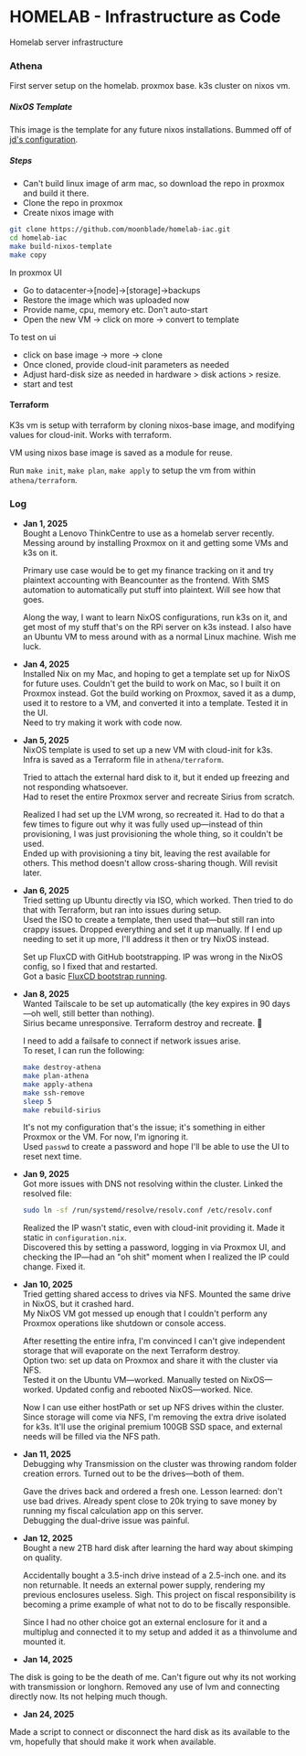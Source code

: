 # HOMELAB - Infrastructure as Code

Homelab server infrastructure

### Athena

First server setup on the homelab. proxmox base.
k3s cluster on nixos vm.

##### NixOS Template

This image is the template for any future nixos installations. Bummed off of [jd's configuration](https://github.com/kmjayadeep/homelab-iac/blob/main/nixos-images/nixos-base-image/README.md).

##### Steps

- Can't build linux image of arm mac, so download the repo in proxmox and build it there.
- Clone the repo in proxmox
- Create nixos image with 

```bash
git clone https://github.com/moonblade/homelab-iac.git
cd homelab-iac
make build-nixos-template
make copy
```

In proxmox UI

- Go to datacenter->[node]->[storage]->backups
- Restore the image which was uploaded now
- Provide name, cpu, memory etc. Don't auto-start
- Open the new VM -> click on more -> convert to template

To test on ui

- click on base image -> more -> clone
- Once cloned, provide cloud-init parameters as needed
- Adjust hard-disk size as needed in hardware > disk actions > resize.
- start and test

#### Terraform

K3s vm is setup with terraform by cloning nixos-base image, and modifying values for cloud-init.
Works with terraform.

VM using nixos base image is saved as a module for reuse.

Run `make init`, `make plan`, `make apply` to setup the vm from within `athena/terraform`.

### Log

- **Jan 1, 2025**  
  Bought a Lenovo ThinkCentre to use as a homelab server recently.  
  Messing around by installing Proxmox on it and getting some VMs and k3s on it.  

  Primary use case would be to get my finance tracking on it and try plaintext accounting with Beancounter as the frontend. With SMS automation to automatically put stuff into plaintext. Will see how that goes.  

  Along the way, I want to learn NixOS configurations, run k3s on it, and get most of my stuff that's on the RPi server on k3s instead. I also have an Ubuntu VM to mess around with as a normal Linux machine. Wish me luck.  

- **Jan 4, 2025**  
  Installed Nix on my Mac, and hoping to get a template set up for NixOS for future uses. Couldn't get the build to work on Mac, so I built it on Proxmox instead. Got the build working on Proxmox, saved it as a dump, used it to restore to a VM, and converted it into a template. Tested it in the UI.  
  Need to try making it work with code now.  

- **Jan 5, 2025**  
  NixOS template is used to set up a new VM with cloud-init for k3s.  
  Infra is saved as a Terraform file in `athena/terraform`.  

  Tried to attach the external hard disk to it, but it ended up freezing and not responding whatsoever.  
  Had to reset the entire Proxmox server and recreate Sirius from scratch.  

  Realized I had set up the LVM wrong, so recreated it. Had to do that a few times to figure out why it was fully used up—instead of thin provisioning, I was just provisioning the whole thing, so it couldn't be used.  
  Ended up with provisioning a tiny bit, leaving the rest available for others. This method doesn't allow cross-sharing though. Will revisit later.  

- **Jan 6, 2025**  
  Tried setting up Ubuntu directly via ISO, which worked. Then tried to do that with Terraform, but ran into issues during setup.  
  Used the ISO to create a template, then used that—but still ran into crappy issues. Dropped everything and set it up manually. If I end up needing to set it up more, I'll address it then or try NixOS instead.  

  Set up FluxCD with GitHub bootstrapping. IP was wrong in the NixOS config, so I fixed that and restarted.  
  Got a basic [FluxCD bootstrap running](https://github.com/moonblade/homelab-k8s/tree/main).  

- **Jan 8, 2025**  
  Wanted Tailscale to be set up automatically (the key expires in 90 days—oh well, still better than nothing).  
  Sirius became unresponsive. Terraform destroy and recreate. :shrug:  

  I need to add a failsafe to connect if network issues arise.  
  To reset, I can run the following:  

  ```bash
  make destroy-athena
  make plan-athena
  make apply-athena
  make ssh-remove
  sleep 5
  make rebuild-sirius
  ```  

  It's not my configuration that's the issue; it's something in either Proxmox or the VM. For now, I'm ignoring it.  
  Used `passwd` to create a password and hope I'll be able to use the UI to reset next time.  

- **Jan 9, 2025**  
  Got more issues with DNS not resolving within the cluster. Linked the resolved file:  
  ```bash
  sudo ln -sf /run/systemd/resolve/resolv.conf /etc/resolv.conf
  ```  

  Realized the IP wasn't static, even with cloud-init providing it. Made it static in `configuration.nix`.  
  Discovered this by setting a password, logging in via Proxmox UI, and checking the IP—had an "oh shit" moment when I realized the IP could change. Fixed it.  

- **Jan 10, 2025**  
  Tried getting shared access to drives via NFS. Mounted the same drive in NixOS, but it crashed hard.  
  My NixOS VM got messed up enough that I couldn't perform any Proxmox operations like shutdown or console access.  

  After resetting the entire infra, I'm convinced I can't give independent storage that will evaporate on the next Terraform destroy.  
  Option two: set up data on Proxmox and share it with the cluster via NFS.  
  Tested it on the Ubuntu VM—worked. Manually tested on NixOS—worked. Updated config and rebooted NixOS—worked. Nice.  

  Now I can use either hostPath or set up NFS drives within the cluster.  
  Since storage will come via NFS, I'm removing the extra drive isolated for k3s. It'll use the original premium 100GB SSD space, and external needs will be filled via the NFS path.  

- **Jan 11, 2025**  
  Debugging why Transmission on the cluster was throwing random folder creation errors. Turned out to be the drives—both of them.  

  Gave the drives back and ordered a fresh one. Lesson learned: don't use bad drives. Already spent close to 20k trying to save money by running my fiscal calculation app on this server.  
  Debugging the dual-drive issue was painful.  

- **Jan 12, 2025**  
  Bought a new 2TB hard disk after learning the hard way about skimping on quality.  

  Accidentally bought a 3.5-inch drive instead of a 2.5-inch one. and its non returnable.
  It needs an external power supply, rendering my previous enclosures useless. Sigh. This project on fiscal responsibility is becoming a prime example of what not to do  to be fiscally responsible.

  Since I had no other choice got an external enclosure for it and a multiplug and connected it to my setup and added it as a thinvolume and mounted it.

- **Jan 14, 2025**

The disk is going to be the death of me. Can't figure out why its not working with transmission or longhorn. Removed any use of lvm and connecting directly now. Its not helping much though.

- **Jan 24, 2025**

Made a script to connect or disconnect the hard disk as its available to the vm, hopefully that should make it work when available.
